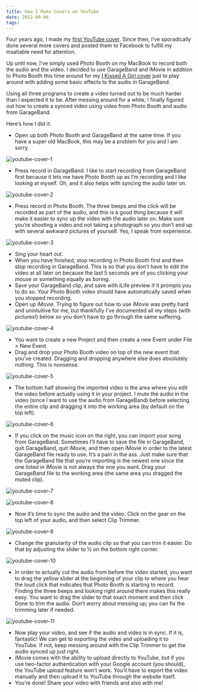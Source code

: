 ```yaml
---
title: How I Make Covers on YouTube
date: 2012-09-06
tags:
---
```


Four years ago, I made my [first YouTube cover](https://www.youtube.com/watch?v=tUg5YmBXBWM). Since then, I’ve sporadically done several more covers and posted them to Facebook to fulfill my insatiable need for attention.

Up until now, I’ve simply used Photo Booth on my MacBook to record both the audio and the video. I decided to use GarageBand and iMovie in addition to Photo Booth this time around for my [I Kissed A Girl cover](https://www.youtube.com/watch?v=ve7gsoSjSNA) just to play around with adding some basic effects to the audio in GarageBand.

Using all three programs to create a video turned out to be much harder than I expected it to be. After messing around for a while, I finally figured out how to create a synced video using video from Photo Booth and audio from GarageBand.

Here’s how I did it:

- Open up both Photo Booth and GarageBand at the same time. If you have a super old MacBook, this may be a problem for you and I am sorry.

![youtube-cover-1](blog/youtube-cover-1.png)

- Press record in GarageBand. I like to start recording from GarageBand first because it lets me have Photo Booth up as I’m recording and I like looking at myself. Oh, and it also helps with syncing the audio later on.

![youtube-cover-2](blog/youtube-cover-2.png)

- Press record in Photo Booth. The three beeps and the click will be recorded as part of the audio, and this is a good thing because it will make it easier to sync up the video with the audio later on. Make sure you’re shooting a video and not taking a photograph so you don’t end up with several awkward pictures of yourself. Yes, I speak from experience.

![youtube-cover-3](blog/youtube-cover-3.png)

- Sing your heart out.
- When you have finished, stop recording in Photo Booth first and then stop recording in GarageBand. This is so that you don’t have to edit the video at all later on because the last 5 seconds are of you clicking your mouse or something equally as boring.
- Save your GarageBand clip, and save with iLife preview if it prompts you to do so. Your Photo Booth video should have automatically saved when you stopped recording.
- Open up iMovie. Trying to figure out how to use iMovie was pretty hard and unintuitive for me, but thankfully I’ve documented all my steps (with pictures!) below so you don’t have to go through the same suffering.

![youtube-cover-4](blog/youtube-cover-4.png)

- You want to create a new Project and then create a new Event under File > New Event.
- Drag and drop your Photo Booth video on top of the new event that you’ve created. Dragging and dropping anywhere else does absolutely nothing. This is nonsense.

![youtube-cover-5](blog/youtube-cover-5.png)

- The bottom half showing the imported video is the area where you edit the video before actually using it in your project. I mute the audio in the video (since I want to use the audio from GarageBand) before selecting the entire clip and dragging it into the working area (by default on the top left).

![youtube-cover-6](blog/youtube-cover-6.png)

- If you click on the music icon on the right, you can import your song from GarageBand. Sometimes I’ll have to save the file in GarageBand, quit GarageBand, quit iMovie, and then open iMovie in order to the latest GarageBand file ready to use. It’s a pain in the ass. Just make sure that the GarageBand file that you’re importing is the newest one since the one listed in iMovie is not always the one you want. Drag your GarageBand file to the working area (the same area you dragged the muted clip).

![youtube-cover-7](blog/youtube-cover-7.png)

![youtube-cover-8](blog/youtube-cover-8.png)

- Now it’s time to sync the audio and the video. Click on the gear on the top left of your audio, and then select Clip Trimmer.

![youtube-cover-9](blog/youtube-cover-9.png)

- Change the granularity of the audio clip so that you can trim it easier. Do that by adjusting the slider to ½ on the bottom right corner.

![youtube-cover-10](blog/youtube-cover-10.png)

- In order to actually cut the audio from before the video started, you want to drag the yellow slider at the beginning of your clip to where you hear the loud click that indicates that Photo Booth is starting to record. Finding the three beeps and looking right around there makes this really easy. You want to drag the slider to that exact moment and then click Done to trim the audio. Don’t worry about messing up; you can fix the trimming later if needed.

![youtube-cover-11](blog/youtube-cover-11.png)

- Now play your video, and see if the audio and video is in sync. If it is, fantastic! We can get to exporting the video and uploading it to YouTube. If not, keep messing around with the Clip Trimmer to get the audio synced up just right.
- iMovie comes with the ability to upload directly to YouTube, but if you use two-factor authentication with your Google account (you should), the YouTube upload feature won’t work. You’ll have to export the video manually and then upload it to YouTube through the website itself.
- You’re done! Share your video with friends and also with me!
